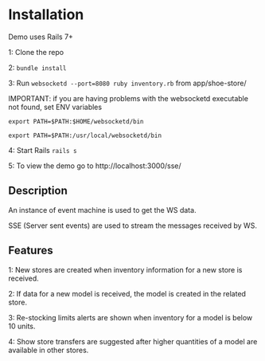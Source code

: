 # Installation

Demo uses Rails 7+

1: Clone the repo

2: `bundle install`

3: Run `websocketd --port=8080 ruby inventory.rb` from app/shoe-store/ 

IMPORTANT: if you are having problems with the websocketd executable not found, set ENV variables

`export PATH=$PATH:$HOME/websocketd/bin`

`export PATH=$PATH:/usr/local/websocketd/bin`

4: Start Rails `rails s`

5: To view the demo go to http://localhost:3000/sse/

## Description
An instance of event machine is used to get the WS data.

SSE (Server sent events) are used to stream the messages received by WS.

## Features

1: New stores are created when inventory information for a new store is received.

2: If data for a new model is received, the model is created in the related store.

3: Re-stocking limits alerts are shown when inventory for a model is below 10 units.

4: Show store transfers are suggested after higher quantities of a model are available in other stores.
